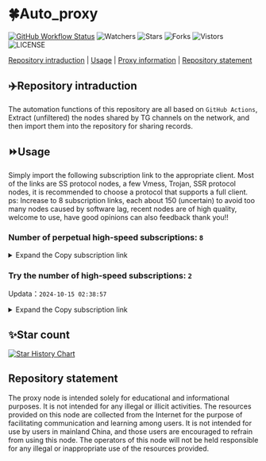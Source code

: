 # 🍀Auto_proxy
[![GitHub Workflow Status](https://img.shields.io/github/actions/workflow/status/w1770946466/Auto_proxy/main.yml?branch=main)](https://github.com/w1770946466/Auto_proxy/actions/workflows/main.yml?branch=main) 
![Watchers](https://img.shields.io/github/watchers/w1770946466/Auto_proxy) ![Stars](https://img.shields.io/github/stars/w1770946466/Auto_proxy) ![Forks](https://img.shields.io/github/forks/w1770946466/Auto_proxy) ![Vistors](https://visitor-badge.laobi.icu/badge?page_id=w1770946466.Auto_proxy) ![LICENSE](https://img.shields.io/badge/license-CC%20BY--SA%204.0-green.svg)

[Repository intraduction](https://github.com/w1770946466/Auto_proxy#Repositoryintraduction) | [Usage](https://github.com/w1770946466/Auto_proxy#Usage) | [Proxy information](https://github.com/w1770946466/Auto_proxy#Proxyinformation) | [Repository statement](https://github.com/w1770946466/Auto_proxy#Repositorystatement)

## ✈️Repository intraduction
The automation functions of this repository are all based on `GitHub Actions`,
Extract (unfiltered) the nodes shared by TG channels on the network, and then import them into the repository for sharing records.

## ⏩Usage
Simply import the following subscription link to the appropriate client. Most of the links are SS protocol nodes, a few Vmess, Trojan, SSR protocol nodes, it is recommended to choose a protocol that supports a full client.
ps: Increase to 8 subscription links, each about 150 (uncertain) to avoid too many nodes caused by software lag, recent nodes are of high quality, welcome to use, have good opinions can also feedback thank you!!

### Number of perpetual high-speed subscriptions: `8`

<details>
  <summary>Expand the Copy subscription link</summary>

  
- [Multiprotocol Base64 encoding](https://raw.githubusercontent.com/w1770946466/Auto_proxy/main/Long_term_subscription1)
`https://raw.githubusercontent.com/w1770946466/Auto_proxy/main/Long_term_subscription_num`
`Total number of merge nodes: 157`

- [Multiprotocol Base64 encoding](https://raw.githubusercontent.com/w1770946466/Auto_proxy/main/Long_term_subscription1)
`https://raw.githubusercontent.com/w1770946466/Auto_proxy/main/Long_term_subscription1`
`Total number of merge nodes: 20`

- [Multiprotocol Base64 encoding](https://raw.githubusercontent.com/w1770946466/Auto_proxy/main/Long_term_subscription2)
`https://raw.githubusercontent.com/w1770946466/Auto_proxy/main/Long_term_subscription2`
`Total number of merge nodes: 20`

- [Multiprotocol Base64 encoding](https://raw.githubusercontent.com/w1770946466/Auto_proxy/main/Long_term_subscription3)
`https://raw.githubusercontent.com/w1770946466/Auto_proxy/main/Long_term_subscription3`
`Total number of merge nodes: 20`

- [Multiprotocol Base64 encoding](https://raw.githubusercontent.com/w1770946466/Auto_proxy/main/Long_term_subscription4)
`https://raw.githubusercontent.com/w1770946466/Auto_proxy/main/Long_term_subscription4`
`Total number of merge nodes: 20`

- [Multiprotocol Base64 encoding](https://raw.githubusercontent.com/w1770946466/Auto_proxy/main/Long_term_subscription5)
`https://raw.githubusercontent.com/w1770946466/Auto_proxy/main/Long_term_subscription5`
`Total number of merge nodes: 20`

- [Multiprotocol Base64 encoding](https://raw.githubusercontent.com/w1770946466/Auto_proxy/main/Long_term_subscription6)
`https://raw.githubusercontent.com/w1770946466/Auto_proxy/main/Long_term_subscription6`
`Total number of merge nodes: 20`

- [Multiprotocol Base64 encoding](https://raw.githubusercontent.com/w1770946466/Auto_proxy/main/Long_term_subscription7)
`https://raw.githubusercontent.com/w1770946466/Auto_proxy/main/Long_term_subscription7`
`Total number of merge nodes: 20`

- [Multiprotocol Base64 encoding](https://raw.githubusercontent.com/w1770946466/Auto_proxy/main/Long_term_subscription8)
`https://raw.githubusercontent.com/w1770946466/Auto_proxy/main/Long_term_subscription8`
`Total number of merge nodes: 17`

- [Clash subscription](https://raw.githubusercontent.com/w1770946466/Auto_proxy/main/Long_term_subscription2.yaml)
`https://raw.githubusercontent.com/w1770946466/Auto_proxy/main/Long_term_subscription1.yaml`


- [Clash subscription](https://raw.githubusercontent.com/w1770946466/Auto_proxy/main/Long_term_subscription2.yaml)
`https://raw.githubusercontent.com/w1770946466/Auto_proxy/main/Long_term_subscription2.yaml`


- [Clash subscription](https://raw.githubusercontent.com/w1770946466/Auto_proxy/main/Long_term_subscription3.yaml)
`https://raw.githubusercontent.com/w1770946466/Auto_proxy/main/Long_term_subscription3.yaml`
  
</details>

### Try the number of high-speed subscriptions: `2`
Updata：`2024-10-15 02:38:57`


<details>
  <summary>Expand the Copy subscription link</summary>  













































































































































































































































































































































































































































































































































































































































































































































































































































































































































































































































































































































































































































































































































































































































































































































































































































































































































































































































































































































































































































































































































































































































































































































































































































































































































































































































































































































































































































































































































































































































































































































































































































































































































































































































































































































































































































































































































































































































































































































































































































































































































































































































































































































































































































































































































































































































































































































































































































































































































































































































































































































































































































































































































































































































































































































































































































































































































































































































































































































































































































































































































































































































































































































































































































































































































































































































































































































































































































































































































































































































































































































































































































































































































































































































































































































































































































































































































































































































































































































































































































































































































































































































































































































































































































































































































































































































































































































































































































































































































































































































































































































































































































































































































































































































































































































































































































































































































































































































































































































































































































































































































































































































































































































































































































































































































































































































































































































































































































































































































































































































































































































































































































































































































































































































































































































































































































































































































































































































































































































































































































































































































































































































































































































































































































































































































































































































































































































































































































































































































































































































































































































































































































































































































































































































































































































































































































































































































































































































































































































































































































































































































































































































































































































































































































































































































































































































































































































































































































































































































































































































































































































































































































































































































































































































































































































































































































































































































































































































































































































































































































































































































































































































































































































































































































































































































































































































































































































































































































































































































































































































































































































































































































































































































































































































































































































































































































































































































































































































































































































































































































































































































































































































































































































































































































































































































































































































































































































































































































































































































































































































































































































































































































































































































































































































































































































































































































































































































































































































































































































































































































































































































































































































































































































































































































































































































































































































































































































































































































































































































































































































































































































































































































































































































































































































































































































































































































































































































































































































































































































































































































































































































































































































































































































































































































































































































































































































































































































































































































































































































































































































































































































































































































































































































































































































































































































































































































































































































































































































































































































































































































































































































































































































































































































































































































































































































































































































































































































































































































































































































































































































































































































































































































































































































































































































































































































































































































































































































































































































































































































































































































































































































































































































































































































































































































































































































































































































































































































































































































































































































































































































































































































































































































































































































































































































































































































































































































































































































































































































































































































































































































































































































































































































































































































































































































































































































































































































































































































































































































































































































































































































































































































































































































































































































































































































































































































































































































































































































































































































































































































































































































































































































































































































































































































































































































































































































































































































































































































































































































































































































































































































































































































































































































































































































































































































































































































































































































































































































































































































































































































































































































































































































































































































































































































































































































































































































































































































































































































































































































































































































































































































































































































































































































































































































































































































































































































































































































































































































































































































































































































































































































































































































































































































































































































































































































































































































































































































































































































































































































































































































































































































































































































































































































































































































































































































































































































































































































































































































































































































































































































































































































































































































































































































































































































































































































































































































































































































































































































































































































































































































































































































































































































































































































































































































































































































































































































































































































































































































































































































































































































































































































































































































































































































































































































































































































































































































































































































































































































































































































































































































































































































































































































































































































































































































































































































































































































































































































































































































































































































































































































































































































































































































































































































































































































































































































































































































































































































































































































































































































































































































































































































































































































































































































































































































































































































































































































































































































































































































































































































































































































































































































































































































































































































































































































































































































































































































































































































































































































































































































































































































































































































































































































































































































































































































































































































































































































































































































































































































































































































































































































































































































































































































































































































































































































































































































































































































































































































































































































































































































































































































































































































































































































































































































































































































































































































































































































































































































































































































































































































































































































































































































































































































































































































































































































































































































































































































































































































































































































































































































































































































































































































































































































































































































































































































































































































































































































































































































































































































































>Trial subscription：
`https://xn--30rs3bu7r87f.com/api/v1/client/subscribe?token=a606859e33bc203795444d7a3617d3c5`


>Trial subscription：
`https://xn--30rs3bu7r87f.com/api/v1/client/subscribe?token=a606859e33bc203795444d7a3617d3c5`


>Trial subscription：
`https://xn--30rs3bu7r87f.com/api/v1/client/subscribe?token=a606859e33bc203795444d7a3617d3c5`


>Trial subscription：
`https://xn--30rs3bu7r87f.com/api/v1/client/subscribe?token=a606859e33bc203795444d7a3617d3c5`

>Trial subscription：
`https://fastestcloud.xyz/api/v1/client/subscribe?token=5064cb604b159986d1bba9188e132632`

>Trial subscription：
`https://fastestcloud.xyz/api/v1/client/subscribe?token=5064cb604b159986d1bba9188e132632`

>Trial subscription：
`https://fastestcloud.xyz/api/v1/client/subscribe?token=5064cb604b159986d1bba9188e132632`

>Trial subscription：
`https://fastestcloud.xyz/api/v1/client/subscribe?token=5064cb604b159986d1bba9188e132632`



</details>

## ✨Star count
[![Star History Chart](https://api.star-history.com/svg?repos=w1770946466/Auto_proxy&type=Date)](https://star-history.com/#w1770946466/Auto_proxy&Date)



## Repository statement
The proxy node is intended solely for educational and informational purposes. It is not intended for any illegal or illicit activities. The resources provided on this node are collected from the Internet for the purpose of facilitating communication and learning among users. It is not intended for use by users in mainland China, and those users are encouraged to refrain from using this node. The operators of this node will not be held responsible for any illegal or inappropriate use of the resources provided.
